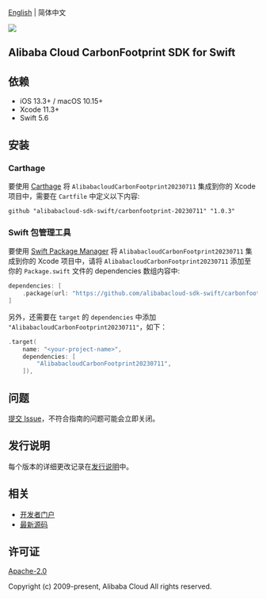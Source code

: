 [English](README.md) | 简体中文

![](https://aliyunsdk-pages.alicdn.com/icons/AlibabaCloud.svg)

## Alibaba Cloud CarbonFootprint SDK for Swift

## 依赖

- iOS 13.3+ / macOS 10.15+
- Xcode 11.3+
- Swift 5.6

## 安装

### Carthage

要使用 [Carthage](https://github.com/Carthage/Carthage) 将 `AlibabacloudCarbonFootprint20230711` 集成到你的 Xcode 项目中，需要在 `Cartfile` 中定义以下内容:

```ogdl
github "alibabacloud-sdk-swift/carbonfootprint-20230711" "1.0.3"
```

### Swift 包管理工具

要使用 [Swift Package Manager](https://swift.org/package-manager/) 将 `AlibabacloudCarbonFootprint20230711` 集成到你的 Xcode 项目中，请将 `AlibabacloudCarbonFootprint20230711` 添加至你的 `Package.swift` 文件的 dependencies 数组内容中:

```swift
dependencies: [
    .package(url: "https://github.com/alibabacloud-sdk-swift/carbonfootprint-20230711.git", from: "1.0.3")
]
```

另外，还需要在 `target` 的 `dependencies` 中添加 `"AlibabacloudCarbonFootprint20230711"`，如下：

```swift
.target(
    name: "<your-project-name>",
    dependencies: [
        "AlibabacloudCarbonFootprint20230711",
    ]),
```

## 问题

[提交 Issue](https://github.com/alibabacloud-sdk-swift/carbonfootprint-20230711/issues/new)，不符合指南的问题可能会立即关闭。

## 发行说明

每个版本的详细更改记录在[发行说明](./ChangeLog.txt)中。

## 相关

* [开发者门户](https://next.api.aliyun.com/home)
* [最新源码](https://github.com/alibabacloud-sdk-swift/carbonfootprint-20230711)

## 许可证

[Apache-2.0](http://www.apache.org/licenses/LICENSE-2.0)

Copyright (c) 2009-present, Alibaba Cloud All rights reserved.
